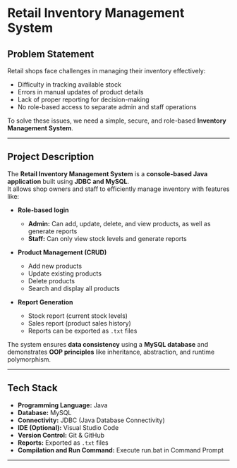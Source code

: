 # Retail Inventory Management System

## Problem Statement
Retail shops face challenges in managing their inventory effectively:
- Difficulty in tracking available stock
- Errors in manual updates of product details
- Lack of proper reporting for decision-making
- No role-based access to separate admin and staff operations  

To solve these issues, we need a simple, secure, and role-based **Inventory Management System**.

---

## Project Description
The **Retail Inventory Management System** is a **console-based Java application** built using **JDBC and MySQL**.  
It allows shop owners and staff to efficiently manage inventory with features like:

- **Role-based login**  
  - **Admin:** Can add, update, delete, and view products, as well as generate reports  
  - **Staff:** Can only view stock levels and generate reports  

- **Product Management (CRUD)**  
  - Add new products  
  - Update existing products  
  - Delete products  
  - Search and display all products  

- **Report Generation**  
  - Stock report (current stock levels)  
  - Sales report (product sales history)  
  - Reports can be exported as `.txt` files  

The system ensures **data consistency** using a **MySQL database** and demonstrates **OOP principles** like inheritance, abstraction, and runtime polymorphism.

---

## Tech Stack
- **Programming Language:** Java  
- **Database:** MySQL  
- **Connectivity:** JDBC (Java Database Connectivity)  
- **IDE (Optional):** Visual Studio Code
- **Version Control:** Git & GitHub  
- **Reports:** Exported as `.txt` files  
- **Compilation and Run Command:** Execute run.bat in Command Prompt
---
